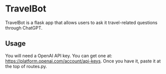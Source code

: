 # TravelBot

TravelBot is a flask app that allows users to ask it travel-related questions through ChatGPT.

## Usage

You will need a OpenAI API key.
You can get one at: https://platform.openai.com/account/api-keys.
Once you have it, paste it at the top of routes.py.

